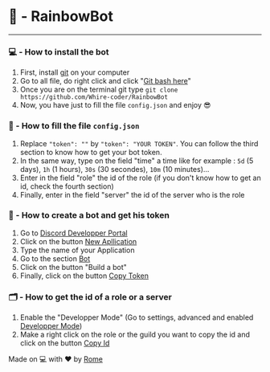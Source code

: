 # 🎨 - RainbowBot
---

### 💻 - How to install the bot

1) First, install [git](https://git-scm.com/downloads) on your computer
2) Go to all file, do right click and click "[Git bash here](https://cdn.discordapp.com/attachments/763392166575603722/844993345666678795/bash.PNG)"
3) Once you are on the terminal git type `git clone https://github.com/Whire-coder/RainbowBot` 
4) Now, you have just to fill the file `config.json` and enjoy 😎

### 💾 - How to fill the file `config.json`

1) Replace `"token": ""` by `"token": "YOUR TOKEN"`. You can follow the third section to know how to get your bot token.
2) In the same way, type on the field "time" a time like for example : `5d` (5 days), `1h` (1 hours), `30s` (30 secondes), `10m` (10 minutes)...
3) Enter in the field "role" the id of the role (if you don't know how to get an id, check the fourth section)
4) Finally, enter in the field "server" the id of the server who is the role

### 🤖 - How to create a bot and get his token

1) Go to [Discord Developper Portal](https://discord.com/developers/applications)
2) Click on the button [New Apllication](https://cdn.discordapp.com/attachments/763392166575603722/844995074038431784/new.PNG)
3) Type the name of your Application
4) Go to the section [Bot](https://cdn.discordapp.com/attachments/763392166575603722/844995238606405712/bot.PNG)
5) Click on the button "Build a bot"
6) Finally, click on the button [Copy Token](https://cdn.discordapp.com/attachments/763392166575603722/844995488709476393/copy.PNG)

### 🗂️ - How to get the id of a role or a server

1) Enable the "Developper Mode" (Go to settings, advanced and enabled [Developper Mode](https://cdn.discordapp.com/attachments/763392166575603722/844995835364245514/dev.PNG))
2) Make a right click on the role or the guild you want  to copy the id and click on the button [Copy Id](https://cdn.discordapp.com/attachments/763392166575603722/844996071658487848/copyid.PNG)

Made on 💻 with ❤️ by [Rome](https://discord.com/users/709481084286533773)
